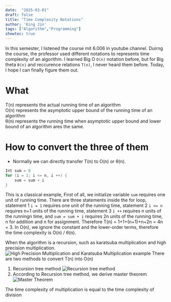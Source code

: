 ```yaml
---
date:  "2025-03-01"
draft: false
title: "Time Complexity Notations"
author: 'King Jin'
tags: ["Algorithm","Programming"]
showtoc: true
---
```

In this semester, I listened the course mit 6.006 in youtube channel. Duirng the course, the professor used different notations to represents time complexity of an algorithm. I learned Big O ``O(n)`` notation before, but for Big theta ``θ(n)`` and reccurence relations ``T(n)``, I never heard them before. Today, I hope I can finally figure them out.

# What 
T(n) represents the actual running time of an algorithm   
O(n) represents the asymptotic upper bound of the running time of an algorithm   
θ(n) represents the running time when asymptotic upper bound and lower bound of an algorithm ares the same.


# How to convert the three of them
- Normally we can directly transfer T(n) to O(n) or θ(n).   
```java
Int sum = 0
for (i = 1; i <= n, i ++) {
    sum = sum + i
}
```
This is a classical example,
First of all, we initialize variable ``sum`` requires one unit of running time. There are three statements inside the for loop, statement 1 ``i = 1`` requires one unit of the running time, statement 2 ``i <= n`` requires n+1 units of the running time, 
statement 3 ``i ++`` requires n units of the runningn time, 
and ``sum = sum + i`` requires 2n units of the running time, n for addition and n for assignment. Therefore T(n) = 1+1+(n+1)+n+2n = 4n + 3.  In O(n), we ignore the constant and the lower-order terms, therefore the time complexity is O(n) / θ(n).

When the algorithm is a recursion, such as karatsuba multiplication and high precision multiplication. 
![High Precision Multiplication and Karatsuba Multiplication example](/Hand_write_note/IMG_2181.jpeg)
There are two methods to convert T(n) into O(n)  
1. Recursion tree method
![Recursion tree method](/Hand_write_note/IMG_2183.jpeg)
2. According to Recursion tree method, we derive master theorem
![Master Theorem](/Hand_write_note/IMG_2184.jpeg)

The time complexity of multiplication is equal to the time complexity of division
